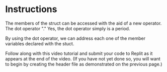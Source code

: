 # Instructions  
The members of the struct can be accessed with the aid of a new operator. The dot operator "." Yes, the dot operator simply is a period. 

By using the dot operator, we can address each one of the member variables declared with the stuct.

Follow along with this video tutorial and submit your code to Replit as it appears at the end of the video. (If you have not yet done so, you will want to begin by creating the header file as demonstrated on the previous page.)